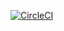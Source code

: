 [![CircleCI](https://dl.circleci.com/status-badge/img/gh/ansible-roles-mamono210/redmine_backup_postgresql/tree/main.svg?style=svg)](https://dl.circleci.com/status-badge/redirect/gh/ansible-roles-mamono210/redmine_backup_postgresql/tree/main)
